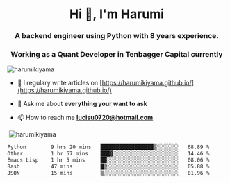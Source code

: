 <h1 align="center">Hi 👋, I'm Harumi</h1>
<h3 align="center">A backend engineer using <b>Python</b> with 8 years experience.</h3>
<h3 align="center">Working as a Quant Developer in <b>Tenbagger Capital</b> currently</h3>

<p align="left"> <img src="https://komarev.com/ghpvc/?username=harumikiyama" alt="harumikiyama" /> </p>


- 📝 I regulary write articles on [https://harumikiyama.github.io/](https://harumikiyama.github.io/)

- 💬 Ask me about **everything your want to ask**

- 📫 How to reach me **lucisu0720@hotmail.com**

<p>&nbsp;<img align="center" src="https://github-readme-stats.vercel.app/api?username=harumikiyama&show_icons=true" alt="harumikiyama" /></p>


<!--START_SECTION:waka-->

```txt
Python        9 hrs 20 mins   █████████████████▒░░░░░░░   68.89 %
Other         1 hr 57 mins    ███▓░░░░░░░░░░░░░░░░░░░░░   14.46 %
Emacs Lisp    1 hr 5 mins     ██░░░░░░░░░░░░░░░░░░░░░░░   08.06 %
Bash          47 mins         █▒░░░░░░░░░░░░░░░░░░░░░░░   05.88 %
JSON          15 mins         ▒░░░░░░░░░░░░░░░░░░░░░░░░   01.96 %
```

<!--END_SECTION:waka-->
